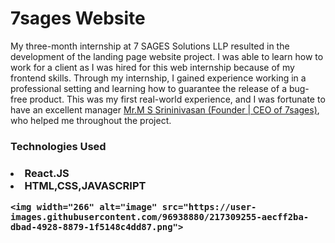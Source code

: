 <h1>7sages Website</h1>
<p>My three-month internship at 7 SAGES Solutions LLP resulted in the development of the landing page website project. I was able to learn how to work for a client as I was hired for this web internship because of my frontend skills. Through my internship, I gained experience working in a professional setting and learning how to guarantee the release of a bug-free product. This was my first real-world experience, and I was fortunate to have an excellent manager <a href="https://www.linkedin.com/in/srinivasan-m-s-b179b617/">Mr.M S Srininivasan (Founder | CEO of 7sages)</a>, who helped me throughout the project.

  <h3>Technologies Used<h3>
     <li>React.JS</li>
     <li>HTML,CSS,JAVASCRIPT</li>
    
    <img width="266" alt="image" src="https://user-images.githubusercontent.com/96938880/217309255-aecff2ba-dbad-4928-8879-1f5148c4dd87.png">
